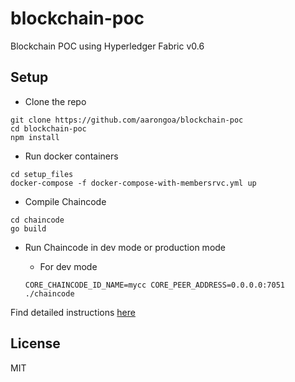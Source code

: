 # blockchain-poc
Blockchain POC using Hyperledger Fabric v0.6

## Setup

* Clone the repo
```console
git clone https://github.com/aarongoa/blockchain-poc
cd blockchain-poc
npm install
```
* Run docker containers
```console
cd setup_files
docker-compose -f docker-compose-with-membersrvc.yml up
```

* Compile Chaincode
```console
cd chaincode
go build
```

* Run Chaincode in dev mode or production mode

  * For dev mode
  ```console
  CORE_CHAINCODE_ID_NAME=mycc CORE_PEER_ADDRESS=0.0.0.0:7051 ./chaincode
  ```

Find detailed instructions [here](https://github.com/hyperledger/fabric/blob/v0.6/docs/Setup/Chaincode-setup.md)


## License

MIT
